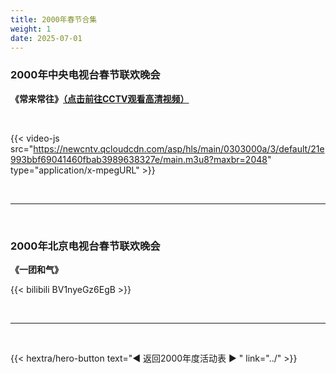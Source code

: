 ```yaml
---
title: 2000年春节合集
weight: 1
date: 2025-07-01
---
```


### 2000年中央电视台春节联欢晚会

**《常来常往》[（点击前往CCTV观看高清视频）](https://tv.cctv.com/2009/11/11/VIDE1355602635685651.shtml)**

<br>

{{< video-js src="https://newcntv.qcloudcdn.com/asp/hls/main/0303000a/3/default/21e993bbf69041460fbab3989638327e/main.m3u8?maxbr=2048" type="application/x-mpegURL" >}}


<br>
<hr>
<br>

### 2000年北京电视台春节联欢晚会

**《一团和气》**

{{< bilibili BV1nyeGz6EgB >}}

<br>
<hr>
<br>

{{< hextra/hero-button text="◀ 返回2000年度活动表 ▶ " link="../" >}}